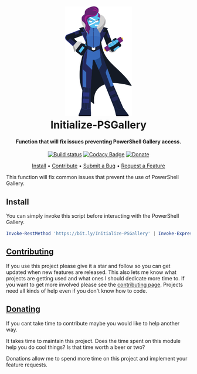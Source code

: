 <h1 align="center">
  <br>
  <img src=".\Media\powershell-hero.svg" alt="logo" height = 300 ></a>
  <br>
  Initialize-PSGallery
  <br>
</h1>

<h4 align="center">

Function that will fix issues preventing PowerShell Gallery access.

</h4>

<div align="center">

[![Build status](https://ci.appveyor.com/api/projects/status/gkmh0h0234s1x7rt?svg=true)](https://ci.appveyor.com/project/christaylorcodes/connectwisemanageapi)
[![Codacy Badge](https://app.codacy.com/project/badge/Grade/a28d32ca401b431a8c8074293383157a)](https://www.codacy.com/gh/christaylorcodes/Initialize-PSGallery/dashboard?utm_source=github.com&amp;utm_medium=referral&amp;utm_content=christaylorcodes/Initialize-PSGallery&amp;utm_campaign=Badge_Grade)
[![Donate](https://img.shields.io/badge/$-donate-ff69b4.svg?maxAge=2592000&amp;style=flat)](https://github.com/christaylorcodes/GitHub-Template/blob/main/DONATE.md)

</div>
<p align="center">
    <a href="#install">Install</a> •
    <a href="https://github.com/christaylorcodes/GitHub-Template/blob/main/CONTRIBUTING.md">Contribute</a> •
    <a href="https://github.com/christaylorcodes/GitHub-Template/blob/main/CONTRIBUTING.md#reporting-bugs">Submit a Bug</a> •
    <a href="https://github.com/christaylorcodes/GitHub-Template/blob/main/CONTRIBUTING.md#suggesting-enhancements">Request a Feature</a>
</p>

<!-- Summary -->

This function will fix common issues that prevent the use of PowerShell Gallery.

<!-- Summary -->

## Install

You can simply invoke this script before interacting with the PowerShell Gallery.

```powershell
Invoke-RestMethod 'https://bit.ly/Initialize-PSGallery' | Invoke-Expression
```

## [Contributing](https://github.com/christaylorcodes/GitHub-Template/blob/main/CONTRIBUTING.md)

If you use this project please give it a star and follow so you can get updated when new features are released. This also lets me know what projects are getting used and what ones I should dedicate more time to. If you want to get more involved please see the [contributing page](https://github.com/christaylorcodes/GitHub-Template/blob/main/CONTRIBUTING.md). Projects need all kinds of help even if you don't know how to code.

## [Donating](https://github.com/christaylorcodes/GitHub-Template/blob/main/DONATE.md)

If you cant take time to contribute maybe you would like to help another way.

It takes time to maintain this project. Does the time spent on this module help you do cool things? Is that time worth a beer or two?

Donations allow me to spend more time on this project and implement your feature requests.